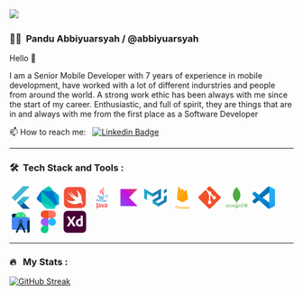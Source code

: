 
<img src="https://media.giphy.com/media/v1.Y2lkPTc5MGI3NjExNjU1MTk4ZTczMTU4NTBlYjMzZDliOGUwMjI3ZTBiNDM4ZWZkZjZjMCZlcD12MV9pbnRlcm5hbF9naWZzX2dpZklkJmN0PXM/fkZukR450RQ1qnGaq9/giphy.gif" width="100"/>

### :man_technologist: &nbsp;Pandu Abbiyuarsyah / @abbiyuarsyah

Hello 👋

I am a Senior Mobile Developer with 7 years of experience in mobile development, have worked with a lot of different indurstries and people from around the world. A strong work ethic has been always with me since the start of my career. Enthusiastic, and full of spirit, they are things that are in and always with me from the first place as a Software Developer

📫 How to reach me: &nbsp; [![Linkedin Badge](https://img.shields.io/badge/-abbiyuarsyah-blue?style=flat&logo=Linkedin&logoColor=white)](https://www.linkedin.com/in/pandu-abbiyuarsyah)

---

### 🛠 &nbsp;Tech Stack and Tools :

<p>
<img src="https://github.com/devicons/devicon/blob/master/icons/flutter/flutter-original.svg" title="Flutter" alt="Flutter" width="40" height="40"/>&nbsp;
<img src="https://github.com/devicons/devicon/blob/master/icons/dart/dart-original.svg" title="Flutter" alt="Flutter" width="40" height="40"/>&nbsp;
<img src="https://github.com/devicons/devicon/blob/master/icons/swift/swift-original.svg" title="Flutter" alt="Flutter" width="40" height="40"/>&nbsp;
<img src="https://github.com/devicons/devicon/blob/master/icons/java/java-original-wordmark.svg" title="Java" alt="Java" width="40" height="40"/>&nbsp;
<img src="https://github.com/devicons/devicon/blob/master/icons/kotlin/kotlin-original.svg" title="Flutter" alt="Flutter" width="40" height="40"/>&nbsp;
<img src="https://github.com/devicons/devicon/blob/master/icons/materialui/materialui-original.svg" title="Material UI" alt="Material UI" width="40" height="40"/>&nbsp;
<img src="https://github.com/devicons/devicon/blob/master/icons/firebase/firebase-plain-wordmark.svg" title="Firebase" alt="Firebase" width="40" height="40"/>&nbsp;
<img src="https://github.com/devicons/devicon/blob/master/icons/git/git-original.svg" title="Git" **alt="Git" width="40" height="40"/>&nbsp;
<img src="https://github.com/devicons/devicon/blob/master/icons/mongodb/mongodb-plain-wordmark.svg" title="Git" **alt="Git" width="40" height="40"/>&nbsp;
<img src="https://github.com/devicons/devicon/blob/master/icons/vscode/vscode-original.svg" title="VS Code" alt="VS Code" width="40" height="40"/>&nbsp; 
<img src="https://github.com/devicons/devicon/blob/master/icons/androidstudio/androidstudio-original.svg" title="Android Studio" alt="Android Studio" width="40" height="40"/>&nbsp; 
<img src="https://github.com/devicons/devicon/blob/master/icons/figma/figma-original.svg" title="Figma" alt="Figma" width="40" height="40"/>&nbsp; 
<img src="https://github.com/devicons/devicon/blob/master/icons/xd/xd-plain.svg" title="Adobe XD" alt="Adobe XD" width="40" height="40"/>&nbsp; 
</p>

---

### 🔥 &nbsp; My Stats :
[![GitHub Streak](http://github-readme-streak-stats.herokuapp.com?user=abbiyuarsyah&theme=dark&background=000000)](https://git.io/streak-stats)
